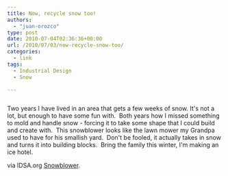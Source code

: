 ```yaml
---
title: Now, recycle snow too!
authors: 
  - "juan-orozco"
type: post
date: 2010-07-04T02:36:36+00:00
url: /2010/07/03/now-recycle-snow-too/
categories:
  - link
tags:
  - Industrial Design
  - Snow

---
```

<p style="text-align:center;">
  <a href="http://www.idsa.org/content/content1/snowblower"><img src='https://i1.wp.com/www.idsa.org/sites/default/files/cliver/F6585%20Snowblower.jpg?w=580' alt='' data-recalc-dims="1" /></a>
</p>

Two years I have lived in an area that gets a few weeks of snow. It's not a lot, but enough to have some fun with.  Both years how I missed something to mold and handle snow - forcing it to take some shape that I could build and create with.  This snowblower looks like the lawn mower my Grandpa used to have for his smallish yard.  Don't be fooled, it actually takes in snow and turns it into building blocks.  Bring the family this winter, I'm making an ice hotel.

via IDSA.org [Snowblower][1].

 [1]: http://www.idsa.org/content/content1/snowblower